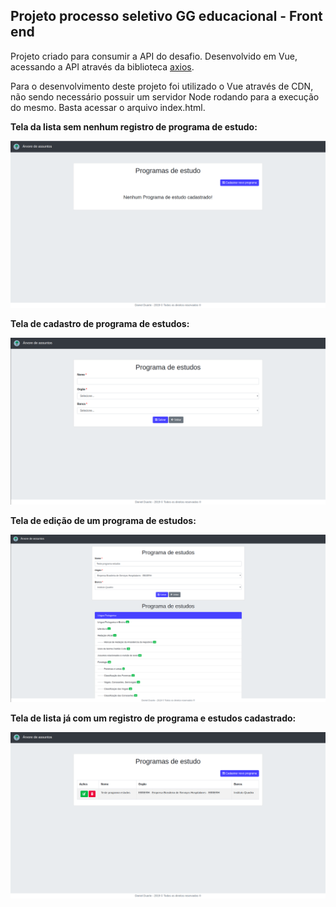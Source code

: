 ## Projeto processo seletivo GG educacional - Front end

Projeto criado para consumir a API do desafio. Desenvolvido em Vue, acessando a API através da biblioteca <a href="https://github.com/axios/axios" target="_blank"> axios</a>.

Para o desenvolvimento deste projeto foi utilizado o Vue através de CDN, não sendo necessário possuir um servidor Node rodando para a execução do mesmo. Basta acessar o arquivo index.html. 

<strong>Tela da lista sem nenhum registro de programa de estudo:</strong>

![alt text](https://raw.githubusercontent.com/danieldrduarte/gg-web/master/img/2.png)

<strong>Tela de cadastro de programa de estudos:</strong>

![alt text](https://raw.githubusercontent.com/danieldrduarte/gg-web/master/img/3.png)

<strong>Tela de edição de um programa de estudos:</strong>

![alt text](https://raw.githubusercontent.com/danieldrduarte/gg-web/master/img/4.png)

<strong>Tela de lista já com um registro de programa e estudos cadastrado:</strong>

![alt text](https://raw.githubusercontent.com/danieldrduarte/gg-web/master/img/5.png)
